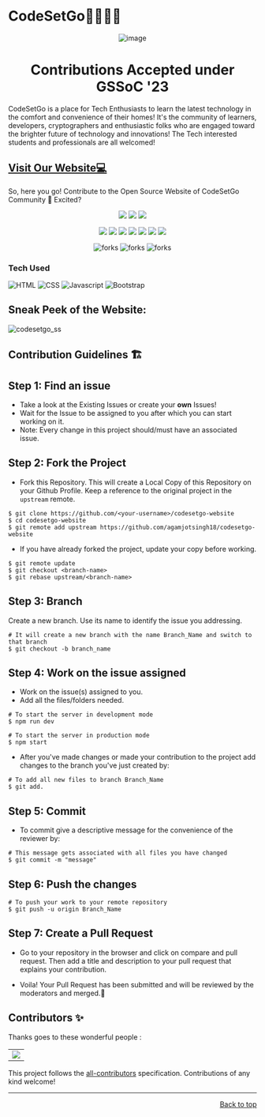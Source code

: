 # CodeSetGo👩‍💻👨‍💻

<p align="center">
  <img src="https://user-images.githubusercontent.com/88102392/239682688-0c5debf5-d414-4916-87d8-e1a710773ae3.png" alt="image">
</p>

<h1 align="center">Contributions Accepted under GSSoC '23</h1>


CodeSetGo is a place for Tech Enthusiasts to learn the latest technology in the comfort and convenience of their homes! It's the community of learners, developers, cryptographers and enthusiastic folks who are engaged toward the brighter future of technology and innovations! The Tech interested students and professionals are all welcomed! 

<h2>
<a href="https://codesetgo.netlify.app/" target="_blank">Visit Our Website💻</a>
</h2>

So, here you go! Contribute to the Open Source Website of CodeSetGo Community 🤩 Excited?


<div align="center">

<a href="https://github.com/agamjotsingh18/codesetgo-website">  <img src="https://badges.frapsoft.com/os/v1/open-source.svg?v=103"></a>
<a href="https://github.com/agamjotsingh18/codesetgo-website">  <img src="https://img.shields.io/static/v1.svg?label=Contributions&message=Welcome&color=yellow"></a>
<a href="https://github.com/Amit366/">  <img src="https://img.shields.io/badge/Maintained%3F-yes-brightgreen.svg?v=103"></a>


<a href="https://github.com/agamjotsingh18/codesetgo-website/graphs/contributors"><img src="https://img.shields.io/github/contributors/agamjotsingh18/codesetgo-website?color=brightgreen"></a>
<a href="https://github.com/agamjotsingh18/codesetgo-website/stargazers"><img src="https://img.shields.io/github/stars/agamjotsingh18/codesetgo-website?color=0059b3"></a>
<a href="https://github.com/agamjotsingh18/codesetgo-website/network/members"><img src="https://img.shields.io/github/forks/agamjotsingh18/codesetgo-website?color=yellow"></a>
<a href="https://github.com/agamjotsingh18/codesetgo-website/graphs/contributors/issues"><img src="https://img.shields.io/github/issues/agamjotsingh18/codesetgo-website?color=0059b3"></a>
<a href="https://github.com/agamjotsingh18/codesetgo-website/graphs/contributors/issues?q=is%3Aissue+is%3Aclosed"><img src="https://img.shields.io/github/issues-closed-raw/agamjotsingh18/codesetgo-website?color=yellow"></a>
<a href="https://github.com/agamjotsingh18/codesetgo-website/graphs/contributors/pulls"><img src="https://img.shields.io/github/issues-pr/agamjotsingh18/codesetgo-website?color=brightgreen"></a>
<a href="https://github.com/agamjotsingh18/codesetgo-website/graphs/contributors/pulls?q=is%3Apr+is%3Aclosed"><img src="https://img.shields.io/github/issues-pr-closed-raw/agamjotsingh18/codesetgo-website?color=0059b3"></a>

</div>


<p align="center">

<img src="https://forthebadge.com/images/badges/built-with-love.svg" alt=" forks"/>
<img src="https://user-images.githubusercontent.com/99464268/161958847-c0747b01-88fe-41dc-b8aa-34583fc6dd02.svg" alt=" forks"/> 
<img src="https://user-images.githubusercontent.com/99464268/161957706-0933557d-44d1-49ce-b011-08cc6a7ec1c4.svg" alt=" forks"/>

</p>

### Tech Used

<img alt="HTML" src="https://img.shields.io/badge/html5%20-%23E34F26.svg?&style=for-the-badge&logo=html5&logoColor=white">  <img alt="CSS" src="https://img.shields.io/badge/css3%20-%231572B6.svg?&style=for-the-badge&logo=css3&logoColor=white">  <img alt="Javascript" src="https://img.shields.io/badge/javascript%20-%23323330.svg?&style=for-the-badge&logo=javascript&logoColor=%23F7DF1E">  <img alt="Bootstrap" src="https://img.shields.io/badge/bootstrap%20-%23323330.svg?&style=for-the-badge&logo=react&logoColor=%#61DBFB"/> 

## Sneak Peek of the Website:

![codesetgo_ss](https://github.com/gulshanjakhon/codesetgo/assets/72978519/4e275569-8001-4fc4-98ad-b7e99d69f79e)



## Contribution Guidelines 🏗
## Step 1: Find an issue
- Take a look at the Existing Issues or create your **own** Issues!
- Wait for the Issue to be assigned to you after which you can start working on it.
- Note: Every change in this project should/must have an associated issue. 


## Step 2: Fork the Project
- Fork this Repository. This will create a Local Copy of this Repository on your Github Profile. Keep a reference to the original project in the `upstream` remote.
```
$ git clone https://github.com/<your-username>/codesetgo-website
$ cd codesetgo-website
$ git remote add upstream https://github.com/agamjotsingh18/codesetgo-website
```


- If you have already forked the project, update your copy before working.
```
$ git remote update
$ git checkout <branch-name>
$ git rebase upstream/<branch-name>
```
## Step 3: Branch
Create a new branch. Use its name to identify the issue you addressing.
```
# It will create a new branch with the name Branch_Name and switch to that branch 
$ git checkout -b branch_name
```
## Step 4: Work on the issue assigned
- Work on the issue(s) assigned to you. 
- Add all the files/folders needed.
```
# To start the server in development mode
$ npm run dev
```
```
# To start the server in production mode
$ npm start
```
- After you've made changes or made your contribution to the project add changes to the branch you've just created by:
```
# To add all new files to branch Branch_Name
$ git add.
```
## Step 5: Commit

- To commit give a descriptive message for the convenience of the reviewer by:
```
# This message gets associated with all files you have changed
$ git commit -m "message"
```
## Step 6: Push the changes

```
# To push your work to your remote repository
$ git push -u origin Branch_Name
```

## Step 7: Create a Pull Request
- Go to your repository in the browser and click on compare and pull request. Then add a title and description to your pull request that explains your contribution.

- Voila! Your Pull Request has been submitted and will be reviewed by the moderators and merged.🥳


## Contributors ✨

Thanks goes to these wonderful people :

<!-- ALL-CONTRIBUTORS-LIST: START - Do not remove or modify this section -->
<!-- prettier-ignore-start -->
<!-- markdown-lint-disable -->
<!--<table>
  <tr>
    <td align="center"><a href="https://laisfrigerio.com.br/"><img src="https://avatars.githubusercontent.com/u/20709086?v=4?s=100" width="100px;" alt=""/><br /><sub><b>Lais Frigério</b></sub></a><br /><a href="#design-laisfrigerio" title="Design">🎨</a></td>
    <td align="center"><a href="https://github.com/aakankshabhende"><img src="https://avatars.githubusercontent.com/u/63249668?v=4?s=100" width="100px;" alt=""/><br /><sub><b>Aakanksha Bhende</b></sub></a><br /><a href="#design-aakankshabhende" title="Design">🎨</a></td>
    <td align="center"><a href="https://github.com/Swastik1710"><img src="https://avatars.githubusercontent.com/u/71871571?v=4?s=100" width="100px;" alt=""/><br /><sub><b>Swastik Raj Singh</b></sub></a><br /><a href="https://github.com/Amit366/FunwithPhysics/commits?author=Swastik1710" title="Code">💻</a></td>
    <td align="center"><a href="https://github.com/william-monroy"><img src="https://avatars.githubusercontent.com/u/58092741?v=4?s=100" width="100px;" alt=""/><br /><sub><b>William Frank Monroy Mamani</b></sub></a><br /><a href="https://github.com/Amit366/FunwithPhysics/commits?author=william-monroy" title="Code">💻</a></td>
    <td align="center"><a href="https://github.com/swathi-469"><img src="https://avatars.githubusercontent.com/u/61613945?v=4" width="100px;" alt=""/><br /><sub><b>Swathi A</b></sub></a><br /><a href="https://github.com/Amit366/FunwithPhysics/commits?author=swathi-469" title="Code">💻</a></td>
    <td align="center"><a href="https://github.com/manasb15"><img src="https://avatars.githubusercontent.com/u/85739184?v=4" width="100px;" alt=""/><br /><sub><b>Manas Buchade</b></sub></a><br /><a href="https://github.com/Amit366/FunwithPhysics/commits?author=manasb15" title="Code">🐛</a></td>

  </tr>
  <td align="center"><a href="https://github.com/kumarishalini6"><img src="https://avatars.githubusercontent.com/u/69043944?v=4" width="100px;" alt=""/><br /><sub><b>Kumari Shalini</b></sub></a><br /><a href="https://github.com/Amit366/FunwithPhysics/commits?author=kumarishalini6" title="Code">💻</a></td>
  <td align="center"><a href="https://github.com/techabhi08"><img src="https://avatars.githubusercontent.com/u/75834097?v=4" width="100px;" alt=""/><br /><sub><b>techabhi08</b></sub></a><br /><a href="https://github.com/Amit366/FunwithPhysics/commits?author=techabhi08" title="Code">🎨</a></td>
  <td align="center"><a href="https://github.com/ashish-patwal"><img src="https://avatars.githubusercontent.com/u/63491234?v=4" width="100px;" alt=""/><br /><sub><b>Lucifer</b></sub></a><br /><a href="https://github.com/Amit366/FunwithPhysics/commits?author=ashish-patwal" title="Code">💻</a></td>
  <td align="center"><a href="https://github.com/Hiteshsukhwani29"><img src="https://avatars.githubusercontent.com/u/55627571?v=4" width="100px;" alt=""/><br /><sub><b>Hitesh Sukhwani</b></sub></a><br /><a href="https://github.com/Amit366/FunwithPhysics/commits?author=Hiteshsukhwani29" title="Code">💻</a></td>
  <td align="center"><a href="https://github.com/Umesh-01"><img src="https://avatars.githubusercontent.com/u/83420185?v=4" width="100px;" alt=""/><br /><sub><b>Umesh Singh</b></sub></a><br /><a href="https://github.com/Amit366/FunwithPhysics/commits?author=Umesh-01" title="Code">🐛</a></td>
  <td align="center"><a href="https://github.com/nayabatir1"><img src="https://avatars.githubusercontent.com/u/91016903?v=4" width="100px;" alt=""/><br /><sub><b>Atir Nayab</b></sub></a><br /><a href="https://github.com/Amit366/FunwithPhysics/commits?author=nayabatir1" title="Code">💻</a></td>
 </tr>
  <td align="center"><a href="https://github.com/kunalkumar007"><img src="https://avatars.githubusercontent.com/u/55233386?v=4" width="100px;" alt=""/><br /><sub><b>Kunal Kumar</b></sub></a><br /><a href="https://github.com/Amit366/FunwithPhysics/commits?author=kunalkumar007" title="Code">🐛</a></td>
  <td align="center"><a href="https://github.com/Brkgng"><img src="https://avatars.githubusercontent.com/u/39705775?v=4" width="100px;" alt=""/><br /><sub><b>Berker Güngör</b></sub></a><br /><a href="https://github.com/Amit366/FunwithPhysics/commits?author=Brkgng" title="Code">🎨</a></td>
  <td align="center"><a href="https://github.com/KarishmaVanwari"><img src="https://avatars.githubusercontent.com/u/78212650?v=4" width="100px;" alt=""/><br /><sub><b>KarishmaVanwari</b></sub></a><br /><a href="https://github.com/Amit366/FunwithPhysics/commits?author=KarishmaVanwari" title="Code">🐛</a></td>
  <td align="center"><a href="https://github.com/Aniket-508"><img src="https://avatars.githubusercontent.com/u/71957423?v=4" width="100px;" alt=""/><br /><sub><b>Aniket Pawar</b></sub></a><br /><a href="https://github.com/Amit366/FunwithPhysics/commits?author=Aniket-508" title="Code">💻</a></td>
  <td align="center"><a href="https://github.com/OmGole"><img src="https://avatars.githubusercontent.com/u/90026187?v=4" width="100px;" alt=""/><br /><sub><b>OmGole</b></sub></a><br /><a href="https://github.com/Amit366/FunwithPhysics/commits?author=OmGole" title="Code">🎨</a></td>
  <td align="center"><a href="https://github.com/akashsahu006"><img src="https://avatars.githubusercontent.com/u/82517683?v=4" width="100px;" alt=""/><br /><sub><b>Akash Sahu</b></sub></a><br /><a href="https://github.com/Amit366/FunwithPhysics/commits?author=akashsahu006" title="Code">💻</a></td>
 </tr>
  <td align="center"><a href="https://github.com/Shoray2002"><img src="https://avatars.githubusercontent.com/u/76423272?v=4" width="100px;" alt=""/><br /><sub><b>Shoray Singhal</b></sub></a><br /><a href="https://github.com/Amit366/FunwithPhysics/commits?author=Shoray2002" title="Code">💻</a></td>
  <td align="center"><a href="https://github.com/souravseal99"><img src="https://avatars.githubusercontent.com/u/69809086?v=4" width="100px;" alt=""/><br /><sub><b>Sourav Seal </b></sub></a><br /><a href="https://github.com/Amit366/FunwithPhysics/commits?author=souravseal99" title="Code">💻</a></td>
  <td align="center"><a href="https://github.com/glebkema"><img src="https://avatars.githubusercontent.com/u/3881568?v=4" width="100px;" alt=""/><br /><sub><b>Gleb Kemarsky</b></sub></a><br /><a href="https://github.com/Amit366/FunwithPhysics/commits?author=glebkema" title="Code">💻</a></td>
  <td align="center"><a href="https://github.com/rayanepimentel"><img src="https://avatars.githubusercontent.com/u/37915359?v=4" width="100px;" alt=""/><br /><sub><b>Rayane Pimentel</b></sub></a><br /><a href="https://github.com/Amit366/FunwithPhysics/commits?author=rayanepimentel" title="Code">💻</a></td>
  <td align="center"><a href="https://github.com/beingdevrahul"><img src="https://avatars.githubusercontent.com/u/85609125?v=4" width="100px;" alt=""/><br /><sub><b>Rahul Sharma</b></sub></a><br /><a href="https://github.com/agamjotsingh18/codesetgo-website/commits?author=beingdevrahul" title="Code">💻</a></td>
  <td align="center"><a href="https://github.com/kushagra487"><img src="https://avatars.githubusercontent.com/u/75723079?v=4" width="100px;" alt=""/><br /><sub><b>kushagra</b></sub></a><br /><a href="https://github.com/agamjotsingh18/codesetgo-website/commits?author=kushagra487" title="Code">💻</a></td>
 </tr>
  <td align="center"><a href="https://github.com/Akshita44"><img src="https://avatars.githubusercontent.com/u/83125396?v=4" width="100px;" alt=""/><br /><sub><b>Akshita</b></sub></a><br /><a href="https://github.com/agamjotsingh18/codesetgo-website/commits?author=Akshita44" title="Code">💻</a></td>
  <td align="center"><a href="https://github.com/pragyamittal0"><img src="https://avatars.githubusercontent.com/u/69578414?v=4" width="100px;" alt=""/><br /><sub><b>Pragya Mittal</b></sub></a><br /><a href="https://github.com/agamjotsingh18/codesetgo-website/commits?author=pragyamittal0" title="Code">💻</a></td>
  <td align="center"><a href="https://github.com/ganeshbirajdar09"><img src="https://avatars.githubusercontent.com/u/89690784?v=4" width="100px;" alt=""/><br /><sub><b>Ganesh Birajdar</b></sub></a><br /><a href="https://github.com/agamjotsingh18/codesetgo-website/commits?author=ganeshbirajdar09" title="Code">💻</a></td>
  <td align="center"><a href="https://github.com/ps6067966"><img src="https://avatars.githubusercontent.com/u/26248740?v=4" width="100px;" alt=""/><br /><sub><b>Pratap Singh</b></sub></a><br /><a href="https://github.com/agamjotsingh18/codesetgo-website/commits?author=ps6067966" title="Code">💻</a></td>
  <td align="center"><a href="https://github.com/SharadinduPaul"><img src="https://avatars.githubusercontent.com/u/85161694?v=4" width="100px;" alt=""/><br /><sub><b>Sharadindu Paul</b></sub></a><br /><a href="https://github.com/agamjotsingh18/codesetgo-website/commits?author=SharadinduPaul" title="Code">💻</a></td>
  <td align="center"><a href="https://github.com/SayanDeveloper"><img src="https://avatars.githubusercontent.com/u/67837886?v=4" width="100px;" alt=""/><br /><sub><b>Sayan Samanta</b></sub></a><br /><a href="https://github.com/agamjotsingh18/codesetgo-website/commits?author=SayanDeveloper" title="Code">💻</a></td>
 </tr>
  <td align="center"><a href="https://github.com/AnuragParashar2000"><img src="https://avatars.githubusercontent.com/u/73629391?v=4" width="100px;" alt=""/><br /><sub><b>Anurag Parashar</b></sub></a><br /><a href="https://github.com/agamjotsingh18/codesetgo-website/commits?author=AnuragParashar2000" title="Code">💻</a></td>
  <td align="center"><a href="https://github.com/goutham109"><img src="https://avatars.githubusercontent.com/u/68989526?v=4" width="100px;" alt=""/><br /><sub><b>Goutham Katipelly</b></sub></a><br /><a href="https://github.com/agamjotsingh18/codesetgo-website/commits?author=goutham109" title="Code">💻</a></td>
  <td align="center"><a href="https://github.com/kartikeyjangir"><img src="https://avatars.githubusercontent.com/u/72850375?v=4" width="100px;" alt=""/><br /><sub><b>Kartikey Jangir</b></sub></a><br /><a href="https://github.com/agamjotsingh18/codesetgo-website/commits?author=kartikeyjangir" title="Code">💻</a></td>
  <td align="center"><a href="https://github.com/arpita221b"><img src="https://avatars.githubusercontent.com/u/56889637?v=4" width="100px;" alt=""/><br /><sub><b>Arpita Naval</b></sub></a><br /><a href="https://github.com/agamjotsingh18/codesetgo-website/commits?author=arpita221b" title="Code">🎨</a></td>
  <td align="center"><a href="https://github.com/SabariGanesh-K"><img src="https://avatars.githubusercontent.com/u/64348740?v=4" width="100px;" alt=""/><br /><sub><b>Sabari Ganesh</b></sub></a><br /><a href="https://github.com/agamjotsingh18/codesetgo-website/commits?SabariGanesh-K" title="Code">💻</a></td>
  <td align="center"><a href="https://github.com/Kaggrov"><img src="https://avatars.githubusercontent.com/u/85993894?v=4" width="100px;" alt=""/><br /><sub><b>Kaggrov</b></sub></a><br /><a href="https://github.com/agamjotsingh18/codesetgo-website/commits?Kaggrov" title="Code">💻</a></td>
 </tr>
  <td align="center"><a href="https://github.com/whiteHatpro"><img src="https://avatars.githubusercontent.com/u/77486870?v=4" width="100px;" alt=""/><br /><sub><b>Mohak</b></sub></a><br /><a href="https://github.com/agamjotsingh18/codesetgo-website/commits?whiteHatpro" title="Code">💻</a></td>
  <td align="center"><a href="https://github.com/raxvab"><img src="https://avatars.githubusercontent.com/u/63441521?v=4" width="100px;" alt=""/><br /><sub><b>Vaibhav Shukla</b></sub></a><br /><a href="https://github.com/agamjotsingh18/codesetgo-website/commits?raxvab" title="Code">💻</a></td>
  <td align="center"><a href="https://github.com/Shruti025"><img src="https://avatars.githubusercontent.com/u/72005584?v=4" width="100px;" alt=""/><br /><sub><b>Shruti Goyal</b></sub></a><br /><a href="https://github.com/agamjotsingh18/codesetgo-website/commits?Shruti025" title="Code">💻</a></td>
  <td align="center"><a href="https://github.com/dhruvtongia"><img src="https://avatars.githubusercontent.com/u/47056996?v=4" width="100px;" alt=""/><br /><sub><b>Dhruv Tongia</b></sub></a><br /><a href="https://github.com/agamjotsingh18/codesetgo-website/commits?dhruvtongia" title="Code">💻</a></td>
  <td align="center"><a href="https://github.com/03amir"><img src="https://avatars.githubusercontent.com/u/84488052?v=4" width="100px;" alt=""/><br /><sub><b>Amirul Sekh</b></sub></a><br /><a href="https://github.com/agamjotsingh18/codesetgo-website/commits?03amir" title="Code">💻</a></td>
 </tr>

 
</table> -->
<table>
  <tr>
     <td>
  <a href="https://github.com/agamjotsingh18/codesetgo-website/graphs/contributors">
  <img src="https://contrib.rocks/image?repo=agamjotsingh18/codesetgo-website" />
  </a>
    </td>
  </tr>
</table>

<!-- markdownlint-restore -->
<!-- prettier-ignore-end -->

<!-- ALL-CONTRIBUTORS-LIST:END -->

This project follows the [all-contributors](https://github.com/all-contributors/all-contributors) specification. Contributions of any kind welcome!

---

<p align="right"><a href="#top">Back to top</a></p>

